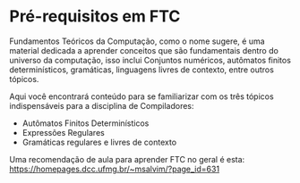 # Pré-requisitos em FTC

Fundamentos Teóricos da Computação, como o nome sugere, é uma material dedicada
a aprender conceitos que são fundamentais dentro do universo da computação, isso inclui
Conjuntos numéricos, autômatos finitos determinísticos, gramáticas, linguagens livres de contexto, entre
outros tópicos.

Aqui você encontrará conteúdo para se familiarizar com os três tópicos indispensáveis para a 
disciplina de Compiladores:

* Autômatos Finitos Determinísticos
* Expressões Regulares
* Gramáticas regulares e livres de contexto

Uma recomendação de aula para aprender FTC no geral é esta:
https://homepages.dcc.ufmg.br/~msalvim/?page_id=631
